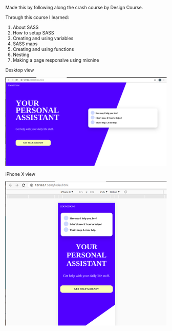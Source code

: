 Made this by following along the crash course by Design Course.

Through this course I learned:
1. About SASS
2. How to setup SASS 
3. Creating and using variables
4. SASS maps
5. Creating and using functions
6. Nesting 
7. Making a page responsive using mixnine

Desktop view

<img src='./SASS/SASS-desktopView.png'>

iPhone X view

<img src='./SASS/SASS-iPhoneX-View.png'>